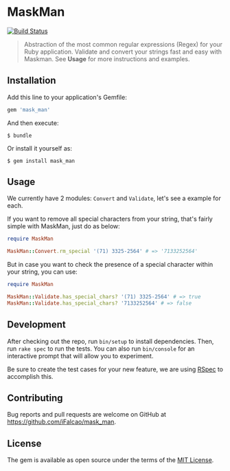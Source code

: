 # MaskMan 

[![Build Status](https://travis-ci.org/iFalcao/mask_man.svg?branch=master)](https://travis-ci.org/iFalcao/mask_man)

> Abstraction of the most common regular expressions (Regex) for your Ruby application. Validate and convert your strings fast and easy with Maskman. See **Usage** for more instructions and examples.

## Installation

Add this line to your application's Gemfile:

```ruby
gem 'mask_man'
```

And then execute:

    $ bundle

Or install it yourself as:

    $ gem install mask_man

## Usage

We currently have 2 modules: `Convert` and `Validate`, let's see a example for each.

If you want to remove all special characters from your string, that's fairly simple with MaskMan, just do as below:

```ruby
require MaskMan

MaskMan::Convert.rm_special '(71) 3325-2564' # => '7133252564'
```

But in case you want to check the presence of a special character within your string, you can use:

```ruby
require MaskMan

MaskMan::Validate.has_special_chars? '(71) 3325-2564' # => true
MaskMan::Validate.has_special_chars? '7133252564' # => false
```

## Development

After checking out the repo, run `bin/setup` to install dependencies. Then, run `rake spec` to run the tests. You can also run `bin/console` for an interactive prompt that will allow you to experiment.

Be sure to create the test cases for your new feature, we are using [RSpec](https://github.com/rspec/rspec-rails) to accomplish this.

## Contributing

Bug reports and pull requests are welcome on GitHub at https://github.com/iFalcao/mask_man.

## License

The gem is available as open source under the terms of the [MIT License](http://opensource.org/licenses/MIT).

